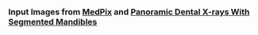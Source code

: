 ### Input Images from [MedPix](https://medpix.nlm.nih.gov/home) and [Panoramic Dental X-rays With Segmented Mandibles](https://data.mendeley.com/datasets/hxt48yk462/2)
